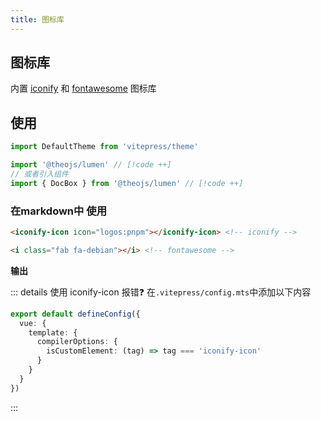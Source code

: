 ```yaml
---
title: 图标库
---
```


## 图标库

内置 [<iconify-icon icon="simple-icons:iconify"></iconify-icon>iconify](https://icon-sets.iconify.design/) 和 [<iconify-icon icon="simple-icons:fontawesome"></iconify-icon>fontawesome](https://fontawesome.com/) 图标库

## 使用

```ts
import DefaultTheme from 'vitepress/theme'

import '@theojs/lumen' // [!code ++]
// 或者引入组件
import { DocBox } from '@theojs/lumen' // [!code ++]
```

### 在markdown中 使用

```md
<iconify-icon icon="logos:pnpm"></iconify-icon> <!-- iconify -->

<i class="fab fa-debian"></i> <!-- fontawesome -->
```

**输出**
<iconify-icon icon="logos:pnpm"></iconify-icon> <!-- iconify -->

<i class="fab fa-debian"></i> <!-- fontawesome -->

::: details 使用 iconify-icon 报错❓
在`.vitepress/config.mts`中添加以下内容

```ts
export default defineConfig({
  vue: {
    template: {
      compilerOptions: {
        isCustomElement: (tag) => tag === 'iconify-icon'
      }
    }
  }
})
```

:::
